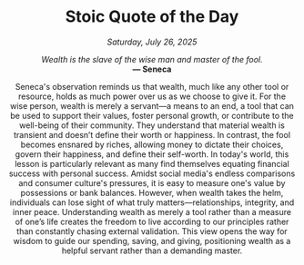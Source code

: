 <h1 align="center">Stoic Quote of the Day</h1>
<p align="center"><em><!--START_SECTION:current-date-->
Saturday, July 26, 2025
<!--END_SECTION:current-date--></em></p>
<p align="center">
    <em><!--START_SECTION:quote-text-->
Wealth is the slave of the wise man and master of the fool.
<!--END_SECTION:quote-text--></em><br>
    <strong>— <!--START_SECTION:quote-author-->
Seneca
<!--END_SECTION:quote-author--></strong>
</p>

<p align="center" style="max-width:600px;margin:0 auto;">
<!--START_SECTION:quote-interpretation-->
Seneca's observation reminds us that wealth, much like any other tool or resource, holds as much power over us as we choose to give it. For the wise person, wealth is merely a servant—a means to an end, a tool that can be used to support their values, foster personal growth, or contribute to the well-being of their community. They understand that material wealth is transient and doesn’t define their worth or happiness. In contrast, the fool becomes ensnared by riches, allowing money to dictate their choices, govern their happiness, and define their self-worth. In today's world, this lesson is particularly relevant as many find themselves equating financial success with personal success. Amidst social media's endless comparisons and consumer culture's pressures, it is easy to measure one's value by possessions or bank balances. However, when wealth takes the helm, individuals can lose sight of what truly matters—relationships, integrity, and inner peace. Understanding wealth as merely a tool rather than a measure of one’s life creates the freedom to live according to our principles rather than constantly chasing external validation. This view opens the way for wisdom to guide our spending, saving, and giving, positioning wealth as a helpful servant rather than a demanding master.
<!--END_SECTION:quote-interpretation-->
</p>
